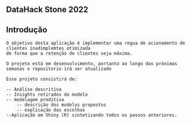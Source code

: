 ## DataHack Stone 2022

## Introdução
	O objetivo desta aplicação é implementar uma regua de acionamento de clientes inadimplemtes otimizada
	de forma que a retenção de clientes seja máxima.

	O projeto está em desenvolvimento, portanto ao longo das próximas semanas o repositorio irá ser atualizado

	Esse projeto consistirá de:

	-- Análise descritiva
	-- Insights retirados do modelo
	-- modelagem preditiva
		-- descrição dos modelos propostos
		-- explicação das escolhas
	--Aplicação em Shiny (R) sintetizando todos os passos anteriores.

	 